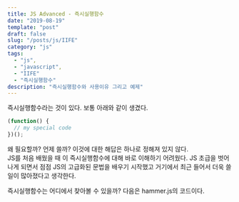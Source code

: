 ```yaml
---
title: JS Advanced - 즉시실행함수
date: "2019-08-19"
template: "post"
draft: false
slug: "/posts/js/IIFE"
category: "js"
tags:
  - "js",
  - "javascript",
  - "IIFE"
  - "즉시실행함수"
description: "즉시실행함수와 사용이유 그리고 예제"
---
```


즉시실행함수라는 것이 있다. 보통 아래와 같이 생겼다.

```js
(function() {
  // my special code
})();
```

왜 필요할까? 언제 쓸까? 이것에 대한 해답은 하나로 정해져 있지 않다. <br>
JS를 처음 배웠을 때 이 즉시실행함수에 대해 바로 이해하기 어려웠다. JS 초급을 벗어나게 되면서 점점 JS의 고급화된 문법을 배우기 시작했고 거기에서
최근 들어서 더욱 쓸 일이 많아졌다고 생각한다.<br>

즉시실행함수는 어디에서 찾아볼 수 있을까? 다음은 hammer.js의 코드이다.

